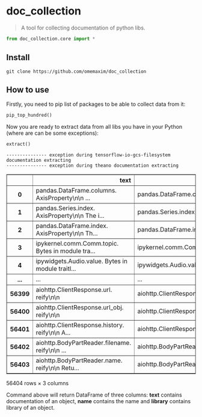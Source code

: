 # doc_collection
> A tool for collecting documentation of python libs.


```python
from doc_collection.core import *
```

## Install


`git clone https://github.com/omemaxim/doc_collection`

## How to use

Firstly, you need to pip list of packages to be able to collect data from it:

```python
pip_top_hundred()
```

Now you are ready to extract data from all libs you have in your Python (where are can be some exceptions):

```python
extract()
```

    --------------- exception during tensorflow-io-gcs-filesystem documentation extracting
    --------------- exception during theano documentation extracting





<div>
<style scoped>
    .dataframe tbody tr th:only-of-type {
        vertical-align: middle;
    }

    .dataframe tbody tr th {
        vertical-align: top;
    }

    .dataframe thead th {
        text-align: right;
    }
</style>
<table border="1" class="dataframe">
  <thead>
    <tr style="text-align: right;">
      <th></th>
      <th>text</th>
      <th>name</th>
      <th>library</th>
    </tr>
  </thead>
  <tbody>
    <tr>
      <th>0</th>
      <td>pandas.DataFrame.columns. AxisProperty\n\n    ...</td>
      <td>pandas.DataFrame.columns</td>
      <td>pandas</td>
    </tr>
    <tr>
      <th>1</th>
      <td>pandas.Series.index. AxisProperty\n\n    The i...</td>
      <td>pandas.Series.index</td>
      <td>pandas</td>
    </tr>
    <tr>
      <th>2</th>
      <td>pandas.DataFrame.index. AxisProperty\n\n    Th...</td>
      <td>pandas.DataFrame.index</td>
      <td>pandas</td>
    </tr>
    <tr>
      <th>3</th>
      <td>ipykernel.comm.Comm.topic. Bytes in module tra...</td>
      <td>ipykernel.comm.Comm.topic</td>
      <td>ipykernel</td>
    </tr>
    <tr>
      <th>4</th>
      <td>ipywidgets.Audio.value. Bytes in module traitl...</td>
      <td>ipywidgets.Audio.value</td>
      <td>ipykernel</td>
    </tr>
    <tr>
      <th>...</th>
      <td>...</td>
      <td>...</td>
      <td>...</td>
    </tr>
    <tr>
      <th>56399</th>
      <td>aiohttp.ClientResponse.url. reify\n\n</td>
      <td>aiohttp.ClientResponse.url</td>
      <td>aiohttp</td>
    </tr>
    <tr>
      <th>56400</th>
      <td>aiohttp.ClientResponse.url_obj. reify\n\n</td>
      <td>aiohttp.ClientResponse.url_obj</td>
      <td>aiohttp</td>
    </tr>
    <tr>
      <th>56401</th>
      <td>aiohttp.ClientResponse.history. reify\n\n    A...</td>
      <td>aiohttp.ClientResponse.history</td>
      <td>aiohttp</td>
    </tr>
    <tr>
      <th>56402</th>
      <td>aiohttp.BodyPartReader.filename. reify\n\n    ...</td>
      <td>aiohttp.BodyPartReader.filename</td>
      <td>aiohttp</td>
    </tr>
    <tr>
      <th>56403</th>
      <td>aiohttp.BodyPartReader.name. reify\n\n    Retu...</td>
      <td>aiohttp.BodyPartReader.name</td>
      <td>aiohttp</td>
    </tr>
  </tbody>
</table>
<p>56404 rows × 3 columns</p>
</div>



Command above will return DataFrame of three columns: __text__ contains documentation of an object, __name__ contains the name and __library__ contains library of an object.
